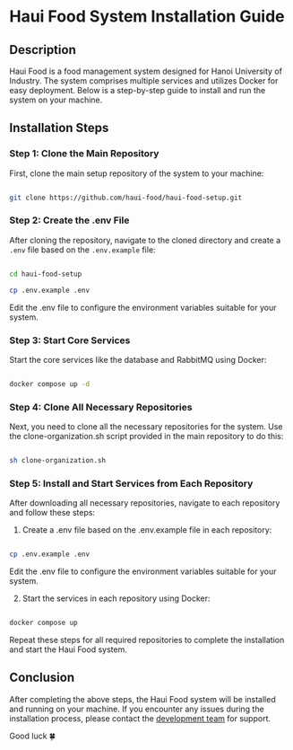 
# Haui Food System Installation Guide

## Description

Haui Food is a food management system designed for Hanoi University of Industry. The system comprises multiple services and utilizes Docker for easy deployment. Below is a step-by-step guide to install and run the system on your machine.

## Installation Steps

### Step 1: Clone the Main Repository

First, clone the main setup repository of the system to your machine:

```bash

git clone https://github.com/haui-food/haui-food-setup.git

```

### Step 2: Create the .env File

After cloning the repository, navigate to the cloned directory and create a `.env` file based on the `.env.example` file:

```bash

cd haui-food-setup

cp .env.example .env

```

Edit the .env file to configure the environment variables suitable for your system.

### Step 3: Start Core Services

Start the core services like the database and RabbitMQ using Docker:

```bash

docker compose up -d

```

### Step 4: Clone All Necessary Repositories

Next, you need to clone all the necessary repositories for the system. Use the clone-organization.sh script provided in the main repository to do this:

```bash

sh clone-organization.sh

```

### Step 5: Install and Start Services from Each Repository

After downloading all necessary repositories, navigate to each repository and follow these steps:

1. Create a .env file based on the .env.example file in each repository:

```bash

cp .env.example .env

```

Edit the .env file to configure the environment variables suitable for your system.

2. Start the services in each repository using Docker:

```bash

docker compose up

```

Repeat these steps for all required repositories to complete the installation and start the Haui Food system.

## Conclusion

After completing the above steps, the Haui Food system will be installed and running on your machine. If you encounter any issues during the installation process, please contact the [development team](https://www.facebook.com/messages/t/274451679080721) for support.

Good luck 🍀
